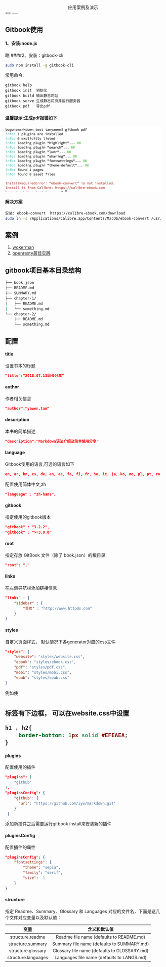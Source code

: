 <center>应用案例及演示</center>
==
---

## Gitbook使用

#### 1、安装:node.js
略
####2、安装：gitbook-cli
```sh
sudo npm install -g gitbook-cli
```
常用命令:
```sh
gitbook help  
gitbook init  初始化
gitbook build 输出静态网站
gitbook serve 生成静态网页并运行服务器
gitbook pdf   导出pdf
```

#### 温馨提示:生成pdf报错如下
![convertPDF](../images/cpdf_error.jpg)
#### 解决方案
```sh
安装: ebook-convert  https://calibre-ebook.com/download
sudo ln -s /Applications/calibre.app/Contents/MacOS/ebook-convert /usr/local/bin
```

## 案例
1. [wokerman](http://doc.workerman.net)
2. [openresty最佳实践](https://moonbingbing.gitbooks.io/openresty-best-practices/content/index.html)

## gitbook项目基本目录结构
```sh
├── book.json
├── README.md
├── SUMMARY.md
├── chapter-1/
|   ├── README.md
|   └── something.md
└── chapter-2/
    ├── README.md
    └── something.md
```
## 配置
#### title
设置书本的标题
```json
"title":"2018.07.13周会分享"
```
#### author
作者相关信息
```json
"author":"yawen.tan"
```
#### description
本书的简单描述
```json
"description":"Markdown语法介绍及简单使用分享"
```
#### language
Gitbook使用的语言,可选的语言如下
```json
en, ar, bn, cs, de, en, es, fa, fi, fr, he, it, ja, ko, no, pl, pt, ro, ru, sv, uk, vi, zh-hans, zh-tw,zh
```
配置使用简体中文,zh
```json
"language" : "zh-hans",
```
#### gitbook
指定使用的gitbook版本
```json
"gitbook" : "3.2.2",
"gitbook" : ">=3.0.0"
```
#### root
指定存放 GitBook 文件（除了 book.json）的根目录
```json
"root": "."
```
#### links
在左侧导航栏添加链接信息
```json
"links" : {
    "sidebar" : {
        "首页" : "http://www.httpds.com"
    }
}
```
#### styles
自定义页面样式， 默认情况下各generator对应的css文件
```json
"styles": {
    "website": "styles/website.css",
    "ebook": "styles/ebook.css",
    "pdf": "styles/pdf.css",
    "mobi": "styles/mobi.css",
    "epub": "styles/epub.css"
}
```
例如使<h1> <h2>标签有下边框， 可以在website.css中设置
```css
h1 , h2{
    border-bottom: 1px solid #EFEAEA;
}
```

#### plugins
配置使用的插件
```json
"plugins": [
    "github"
],
"pluginsConfig": {
    "github": {
      "url": "https://github.com/iyw/markdown.git"
    }
 }
```
添加新插件之后需要运行gitbook install来安装新的插件

#### pluginsConfig
配置插件的属性
```json
"pluginsConfig": {
    "fontsettings": {
        "theme": "sepia",
        "family": "serif",
        "size":  1
    }
}
```
#### structure
指定 Readme、Summary、Glossary 和 Languages 对应的文件名，下面是这几个文件对应变量以及默认值：

|变量				|含义和默认值                               |
|:-----------------:|:---------------------------------------:|
|structure.readme	|Readme file name (defaults to README.md)|
|structure.summary	|Summary file name (defaults to SUMMARY.md)|
|structure.glossary	|Glossary file name (defaults to GLOSSARY.md)|
|structure.languages |Languages file name (defaults to LANGS.md)|

